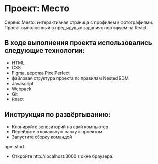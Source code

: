 # Проект: Место

Сервис Mesto: интерактивная страница с профилем и фотографиями. Проект выполненный в предыдущих заданиях портируем на React.

## В ходе выполнения проекта использовались следующие технологии:

* HTML
* CSS
* Figma, верстка PixelPerfect
* файловая структура проекта по правилам Nested БЭМ
* Javascript
* Webpack
* Git
* React

## Инструкция по развёртыванию:
* Клонируйте репозиторий на свой компьютер
* Перейдите в локальную папку с проектом
* Запустите сборку командой

npm start
* Откройте http://localhost:3000 в окне браузера.
